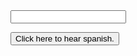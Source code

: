 
<input type="text" name="spanishPhrase">

<button onclick="speakSpanish(spanishPhrase.value)">Click here to hear spanish.</button>
 
<script>
function speakSpanish(val) { 
   //var val= prompt("Enter Spanish phrase",""); 
    if (val) 
        location="https://audio1.spanishdict.com/audio?detect_lang=true&text="+val.replace(/\s+/g, '-').toLowerCase()+"&format=mp3";
}
</script>
